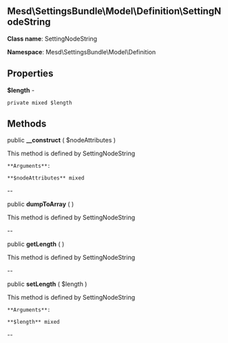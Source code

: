 Mesd\SettingsBundle\Model\Definition\SettingNodeString
---------------

    

    


**Class name**: SettingNodeString

**Namespace**: Mesd\SettingsBundle\Model\Definition









Properties
----------


**$length** - 



    private mixed $length






Methods
-------


public **__construct** ( $nodeAttributes )


    







This method is defined by SettingNodeString


    **Arguments**:

    **$nodeAttributes** mixed 


--


public **dumpToArray** (  )


    







This method is defined by SettingNodeString



--


public **getLength** (  )


    







This method is defined by SettingNodeString



--


public **setLength** ( $length )


    







This method is defined by SettingNodeString


    **Arguments**:

    **$length** mixed 


--

